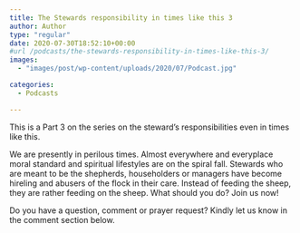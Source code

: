 ```yaml
---
title: The Stewards responsibility in times like this 3
author: Author
type: "regular"
date: 2020-07-30T18:52:10+00:00
#url /podcasts/the-stewards-responsibility-in-times-like-this-3/
images: 
  - "images/post/wp-content/uploads/2020/07/Podcast.jpg"

categories:
  - Podcasts

---
```

This is a Part 3 on the series on the steward&#8217;s responsibilities even in times like this.

We are presently in perilous times. Almost everywhere and everyplace moral standard and spiritual lifestyles are on the spiral fall. Stewards who are meant to be the shepherds, householders or managers have become hireling and abusers of the flock in their care. Instead of feeding the sheep, they are rather feeding on the sheep. What should you do? Join us now!&nbsp;&nbsp;

Do you have a question, comment or prayer request? Kindly let us know in the comment section below.
